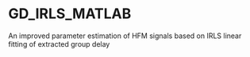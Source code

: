 # GD_IRLS_MATLAB
An improved parameter estimation of HFM signals based on IRLS linear fitting of extracted group delay
